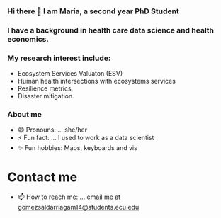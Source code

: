### Hi there 👋 I am Maria, a second year PhD Student  

### I have a background in health care data science and health economics.

### My research interest include:
-  Ecosystem Services Valuaton (ESV)
-  Human health intersections with ecosystems services
-  Resilience metrics, 
-  Disaster mitigation.

### About me

- 😄 Pronouns: ... she/her
- ⚡ Fun fact: ... I used to work as a data scientist
- ✨ Fun hobbies: Maps, keyboards and vis

# Contact me
- 📫 How to reach me: ... email me at gomezsaldarriagam14@students.ecu.edu



<!--
**marigosa27/marigosa27** is a ✨ _special_ ✨ repository because its `README.md` (this file) appears on your GitHub profile.

Here are some ideas to get you started:


-->
